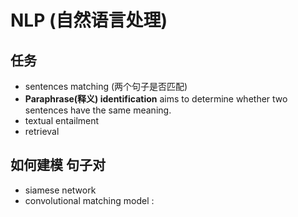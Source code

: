 # NLP (自然语言处理)



## 任务

* sentences matching (两个句子是否匹配)
* **Paraphrase(释义) identification** aims to determine whether two sentences have the same meaning.
* textual entailment
* retrieval





## 如何建模 句子对

* siamese network
* convolutional matching model : 